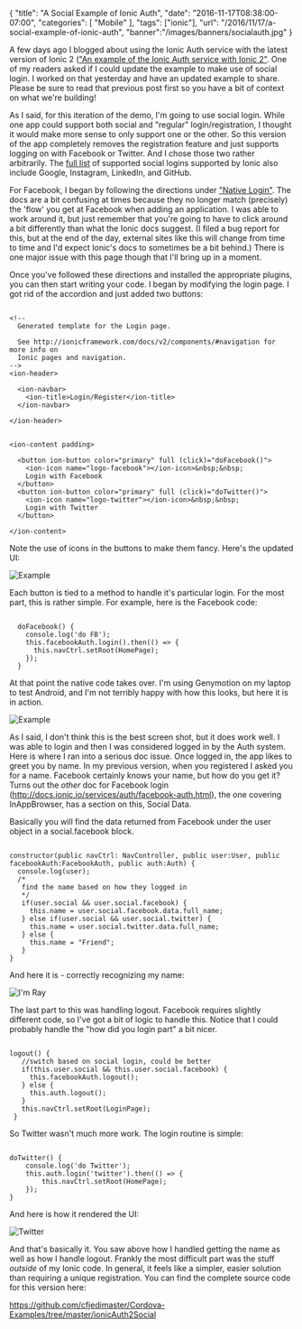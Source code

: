 
{
	"title": "A Social Example of Ionic Auth",
	"date": "2016-11-17T08:38:00-07:00",
	"categories": [
		"Mobile"
	],
	"tags": ["ionic"],
	"url": "/2016/11/17/a-social-example-of-ionic-auth",
	"banner":"/images/banners/socialauth.jpg"
}

A few days ago I blogged about using the Ionic Auth service with the latest version of Ionic 2 (["An example of the Ionic Auth service with Ionic 2"](https://www.raymondcamden.com/2016/11/04/an-example-of-the-ionic-auth-service-with-ionic-2). One of my readers asked if I could update the example to make use of social login. I worked on that yesterday and have an updated example to share. Please be sure to read that previous post first so you have a bit of context on what we're building!

<!--more-->

As I said, for this iteration of the demo, I'm going to use social login. While one app could support both social and "regular" login/registration, I thought it would make more sense to only support one or the other. So this version of the app completely removes the registration feature and just supports logging on with Facebook or Twitter. And I chose those two rather arbitrarily. The [full list](http://docs.ionic.io/services/auth/#authentication-providers) of supported social logins supported by Ionic also include Google, Instagram, LinkedIn, and GitHub. 

For Facebook, I began by following the directions under ["Native Login"](http://docs.ionic.io/services/auth/facebook-native.html). The docs are a bit confusing at times because they no longer match (precisely) the 'flow' you get at Facebook when adding an application. I was able to work around it, but just remember that you're going to have to click around a bit differently than what the Ionic docs suggest. (I filed a bug report for this, but at the end of the day, external sites like this will change from time to time and I'd expect Ionic's docs to sometimes be a bit behind.) There is one major issue with this page though that I'll bring up in a moment.

Once you've followed these directions and installed the appropriate plugins, you can then start writing your code. I began by modifying the login page. I got rid of the accordion and just added two buttons:

<pre><code class="language-markup">
&lt;!--
  Generated template for the Login page.

  See http:&#x2F;&#x2F;ionicframework.com&#x2F;docs&#x2F;v2&#x2F;components&#x2F;#navigation for more info on
  Ionic pages and navigation.
--&gt;
&lt;ion-header&gt;

  &lt;ion-navbar&gt;
    &lt;ion-title&gt;Login&#x2F;Register&lt;&#x2F;ion-title&gt;
  &lt;&#x2F;ion-navbar&gt;

&lt;&#x2F;ion-header&gt;


&lt;ion-content padding&gt;
    
  &lt;button ion-button color=&quot;primary&quot; full (click)=&quot;doFacebook()&quot;&gt;
    &lt;ion-icon name=&quot;logo-facebook&quot;&gt;&lt;&#x2F;ion-icon&gt;&amp;nbsp;&amp;nbsp;
    Login with Facebook
  &lt;&#x2F;button&gt;
  &lt;button ion-button color=&quot;primary&quot; full (click)=&quot;doTwitter()&quot;&gt;
    &lt;ion-icon name=&quot;logo-twitter&quot;&gt;&lt;&#x2F;ion-icon&gt;&amp;nbsp;&amp;nbsp;
    Login with Twitter
  &lt;&#x2F;button&gt;

&lt;&#x2F;ion-content&gt;
</code></pre>

Note the use of icons in the buttons to make them fancy. Here's the updated UI:

![Example](https://static.raymondcamden.com/images/2016/11/authsocial1.PNG)

Each button is tied to a method to handle it's particular login. For the most part, this is rather simple. For example, here is the Facebook code:

<pre><code class="language-javascript">
  doFacebook() {
    console.log(&#x27;do FB&#x27;);
    this.facebookAuth.login().then(() =&gt; {
      this.navCtrl.setRoot(HomePage);
    });
  }
</code></pre>

At that point the native code takes over. I'm using Genymotion on my laptop to test Android, and I'm not terribly happy with how this looks, but here it is in action. 

![Example](https://static.raymondcamden.com/images/2016/11/authsocial2.PNG)

As I said, I don't think this is the best screen shot, but it does work well. I was able to login and then I was considered logged in by the Auth system. Here is where I ran into a serious doc issue. Once logged in, the app likes to greet you by name. In my previous version, when you registered I asked you for a name. Facebook certainly knows your name, but how do you get it? Turns out the *other* doc for Facebook login (http://docs.ionic.io/services/auth/facebook-auth.html), the one covering InAppBrowser, has a section on this, Social Data. 

Basically you will find the data returned from Facebook under the user object in a social.facebook block. 

<pre><code class="language-javascript">
constructor(public navCtrl: NavController, public user:User, public facebookAuth:FacebookAuth, public auth:Auth) {
  console.log(user);
  &#x2F;*
   find the name based on how they logged in
   *&#x2F;
   if(user.social &amp;&amp; user.social.facebook) {
     this.name = user.social.facebook.data.full_name;
   } else if(user.social &amp;&amp; user.social.twitter) {
     this.name = user.social.twitter.data.full_name;
   } else {
     this.name = &quot;Friend&quot;;
   }
}
</code></pre>

And here it is - correctly recognizing my name:

![I'm Ray](https://static.raymondcamden.com/images/2016/11/authsocial3.png )

The last part to this was handling logout. Facebook requires slightly different code, so I've got a bit of logic to handle this. Notice that I could probably handle the "how did you login part" a bit nicer.

<pre><code class="language-javascript">
logout() {
   &#x2F;&#x2F;switch based on social login, could be better
   if(this.user.social &amp;&amp; this.user.social.facebook) {
     this.facebookAuth.logout();
   } else {
     this.auth.logout();
   }
   this.navCtrl.setRoot(LoginPage);
 }
</code></pre>

So Twitter wasn't much more work. The login routine is simple:

<pre><code class="language-javascript">
doTwitter() {
	console.log(&#x27;do Twitter&#x27;);
	this.auth.login(&#x27;twitter&#x27;).then(() =&gt; {
    	this.navCtrl.setRoot(HomePage);
    });
}
</code></pre>

And here is how it rendered the UI:

![Twitter](https://static.raymondcamden.com/images/2016/11/authsocial4.PNG)

And that's basically it. You saw above how I handled getting the name as well as how I handle logout. Frankly the most difficult part was the stuff *outside* of my Ionic code. In general, it feels like a simpler, easier solution than requiring a unique registration. You can find the complete source code for this version here:

https://github.com/cfjedimaster/Cordova-Examples/tree/master/ionicAuth2Social


